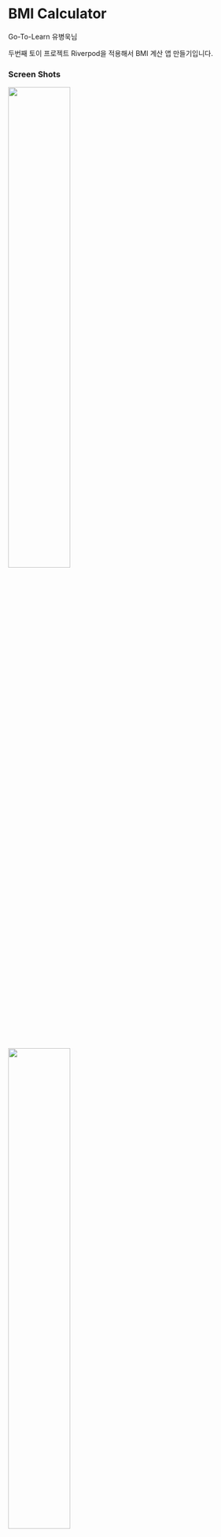 # BMI Calculator

Go-To-Learn 유병욱님

두번째 토이 프로젝트 Riverpod을 적용해서 BMI 계산 앱 만들기입니다.

### Screen Shots

<img src = "[Your Image Addr](https://github.com/Jungin1020/Flutter_Codelabs/assets/97022661/f91674ec-591d-4024-9b0d-133c0bd57aa4)" width="50%" height="50%">
<img src = "[Your Image Addr](https://github.com/Jungin1020/Flutter_Codelabs/assets/97022661/8a3d3262-f010-4645-8880-3623149fd4a3)" width="50%" height="50%">




